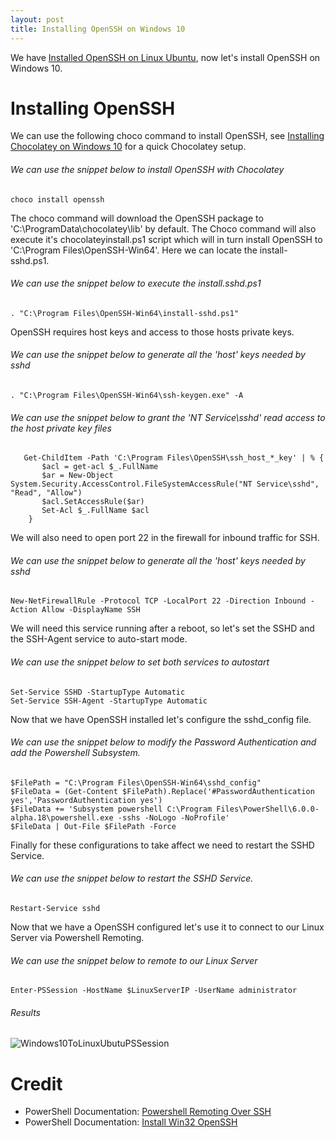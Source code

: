 ```yaml
---
layout: post
title: Installing OpenSSH on Windows 10
---
```


We have [Installed OpenSSH on Linux Ubuntu](https://dejulia489.github.io/2017-05-07-InstallingOpenSSHOnLinux/), now let's install OpenSSH on Windows 10.

# Installing OpenSSH

We can use the following choco command to install OpenSSH, see [Installing Chocolatey on Windows 10](https://dejulia489.github.io/2017-05-07-InstallingChocolateyOnWindows10/) for a quick Chocolatey setup. 

###### We can use the snippet below to install OpenSSH with Chocolatey

	choco install openssh

The choco command will download the OpenSSH package to 'C:\ProgramData\chocolatey\lib' by default. The Choco command will also execute it's chocolateyinstall.ps1 script which will in turn install OpenSSH to 'C:\Program Files\OpenSSH-Win64'. Here we can locate the install-sshd.ps1.

###### We can use the snippet below to execute the install.sshd.ps1 

	. "C:\Program Files\OpenSSH-Win64\install-sshd.ps1"

OpenSSH requires host keys and access to those hosts private keys.
			
###### We can use the snippet below to generate all the 'host' keys needed by sshd

	. "C:\Program Files\OpenSSH-Win64\ssh-keygen.exe" -A

###### We can use the snippet below to grant the 'NT Service\sshd' read access to the host private key files

	   Get-ChildItem -Path 'C:\Program Files\OpenSSH\ssh_host_*_key' | % {    
		   $acl = get-acl $_.FullName
		   $ar = New-Object  System.Security.AccessControl.FileSystemAccessRule("NT Service\sshd", "Read", "Allow")
		   $acl.SetAccessRule($ar)
		   Set-Acl $_.FullName $acl
		}

We will also need to open port 22 in the firewall for inbound traffic for SSH.

###### We can use the snippet below to generate all the 'host' keys needed by sshd

	New-NetFirewallRule -Protocol TCP -LocalPort 22 -Direction Inbound -Action Allow -DisplayName SSH

We will need this service running after a reboot, so let's set the SSHD and the SSH-Agent service to auto-start mode.

###### We can use the snippet below to set both services to autostart

	Set-Service SSHD -StartupType Automatic
	Set-Service SSH-Agent -StartupType Automatic

Now that we have OpenSSH installed let's configure the sshd_config file.

###### We can use the snippet below to modify the Password Authentication and add the Powershell Subsystem.
	
	$FilePath = "C:\Program Files\OpenSSH-Win64\sshd_config"
	$FileData = (Get-Content $FilePath).Replace('#PasswordAuthentication yes','PasswordAuthentication yes') 
	$FileData += 'Subsystem	powershell C:\Program Files\PowerShell\6.0.0-alpha.18\powershell.exe -sshs -NoLogo -NoProfile' 
	$FileData | Out-File $FilePath -Force

Finally for these configurations to take affect we need to restart the SSHD Service.

###### We can use the snippet below to restart the SSHD Service.

	Restart-Service sshd

Now that we have a OpenSSH configured let's use it to connect to our Linux Server via Powershell Remoting. 

###### We can use the snippet below to remote to our Linux Server

	Enter-PSSession -HostName $LinuxServerIP -UserName administrator

###### Results

![Windows10ToLinuxUbutuPSSession](https://dejulia489.github.io/img/Windows10ToLinuxUbutuPSSession.PNG)

# Credit  

* PowerShell Documentation: [Powershell Remoting Over SSH](https://github.com/PowerShell/PowerShell/blob/866b558771a20cca3daa47f300e830b31a24ee95/docs/new-features/remoting-over-ssh/README.md)
* PowerShell Documentation: [Install Win32 OpenSSH](https://github.com/PowerShell/Win32-OpenSSH/wiki/Install-Win32-OpenSSH)